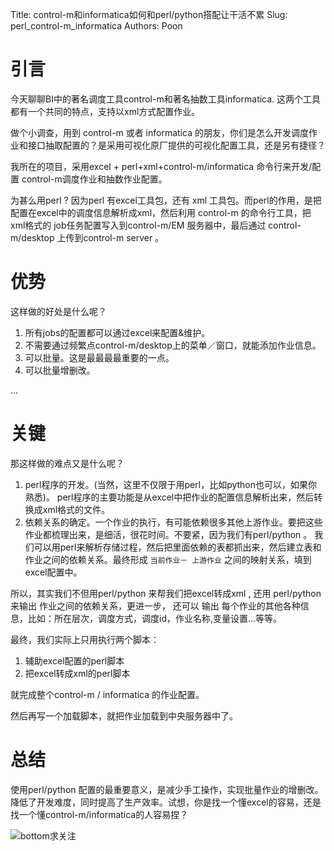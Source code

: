 Title: control-m和informatica如何和perl/python搭配让干活不累
Slug: perl_control-m_informatica
Authors: Poon

# 引言

今天聊聊BI中的著名调度工具control-m和著名抽数工具informatica. 这两个工具都有一个共同的特点，支持以xml方式配置作业。

做个小调查，用到 control-m 或者 informatica 的朋友，你们是怎么开发调度作业和接口抽取配置的？是采用可视化原厂提供的可视化配置工具，还是另有捷径？

我所在的项目，采用excel + perl+xml+control-m/informatica 命令行来开发/配置 control-m调度作业和抽数作业配置。

为甚么用perl ? 因为perl 有excel工具包，还有 xml 工具包。而perl的作用，是把 配置在excel中的调度信息解析成xml，然后利用 control-m 的命令行工具，把 xml格式的 job任务配置写入到control-m/EM 服务器中，最后通过 control-m/desktop 上传到control-m server 。

# 优势
这样做的好处是什么呢？ 

1. 所有jobs的配置都可以通过excel来配置&维护。
2. 不需要通过频繁点control-m/desktop上的菜单／窗口，就能添加作业信息。
3. 可以批量。这是最最最最重要的一点。
4. 可以批量增删改。

...

# 关键

那这样做的难点又是什么呢？

1. perl程序的开发。(当然，这里不仅限于用perl，比如python也可以，如果你熟悉)。 perl程序的主要功能是从excel中把作业的配置信息解析出来，然后转换成xml格式的文件。
2. 依赖关系的确定。一个作业的执行，有可能依赖很多其他上游作业。要把这些作业都梳理出来，是细活，很花时间。不要紧，因为我们有perl/python 。 我们可以用perl来解析存储过程，然后把里面依赖的表都抓出来，然后建立表和作业之间的依赖关系。最终形成  `当前作业－ 上游作业` 之间的映射关系，填到excel配置中。

所以，其实我们不但用perl/python 来帮我们把excel转成xml , 还用 perl/python 来输出 作业之间的依赖关系，更进一步， 还可以 输出 每个作业的其他各种信息，比如：所在层次，调度方式，调度id，作业名称,变量设置...等等。

最终，我们实际上只用执行两个脚本：

1. 辅助excel配置的perl脚本
2. 把excel转成xml的perl脚本

就完成整个control-m / informatica 的作业配置。

然后再写一个加载脚本，就把作业加载到中央服务器中了。

# 总结

使用perl/python 配置的最重要意义，是减少手工操作，实现批量作业的增删改。降低了开发难度，同时提高了生产效率。试想，你是找一个懂excel的容易，还是找一个懂control-m/informatica的人容易捏？



![bottom求关注](https://mmbiz.qlogo.cn/mmbiz/sfKia69cLy1yGH30FHU6SYaJPqvibh7Wib9Pg2V6rc7zjaPJ7aKk9NcpQb9IIhZLCIG8CB4b0QV2vKWopevlhvafw/0?wx_fmt=png)

